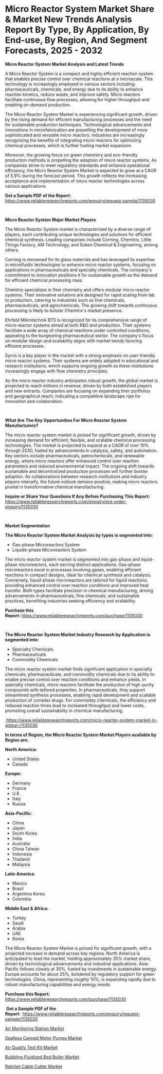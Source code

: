 <p><h1>Micro Reactor System Market Share & Market New Trends Analysis Report By Type, By Application, By End-use, By Region, And Segment Forecasts, 2025 - 2032</h1></p><p><strong>Micro Reactor System Market Analysis and Latest Trends</strong></p>
<p><p>A Micro Reactor System is a compact and highly efficient reaction system that enables precise control over chemical reactions at a microscale. This technology is increasingly employed in various sectors including pharmaceuticals, chemicals, and energy due to its ability to enhance reaction kinetics, reduce waste, and improve safety. Micro reactors facilitate continuous flow processes, allowing for higher throughput and enabling on-demand production.</p><p>The Micro Reactor System Market is experiencing significant growth, driven by the rising demand for efficient manufacturing processes and the need for sustainable production techniques. Technological advancements and innovations in microfabrication are propelling the development of more sophisticated and versatile micro reactors. Industries are increasingly recognizing the benefits of integrating micro reactors for optimizing chemical processes, which is further fueling market expansion.</p><p>Moreover, the growing focus on green chemistry and eco-friendly production methods is propelling the adoption of micro reactor systems. As companies strive to meet regulatory standards and enhance operational efficiency, the Micro Reactor System Market is expected to grow at a CAGR of 5.9% during the forecast period. This growth reflects the increasing acceptance and implementation of micro reactor technologies across various applications.</p></p>
<p><strong>Get a Sample PDF of the Report:&nbsp;</strong> <a href="https://www.reliableresearchreports.com/enquiry/request-sample/1135030?utm_campaign=12&utm_medium=2&utm_source=Github&utm_content=ia&utm_term=18022025&utm_id=micro-reactor-system">https://www.reliableresearchreports.com/enquiry/request-sample/1135030</a></p>
<p>&nbsp;</p>
<p><strong>Micro Reactor System Major Market Players</strong></p>
<p><p>The Micro Reactor System market is characterized by a diverse range of players, each contributing unique technologies and solutions for efficient chemical synthesis. Leading companies include Corning, Chemtrix, Little Things Factory, AM Technology, and Soken Chemical & Engineering, among others. </p><p>Corning is renowned for its glass materials and has leveraged its expertise in microfluidic technologies to enhance micro reactor systems, focusing on applications in pharmaceuticals and specialty chemicals. The company's commitment to innovation positions it for sustainable growth as the demand for efficient chemical processing rises.</p><p>Chemtrix specializes in flow chemistry and offers modular micro reactor systems. Their innovative solutions are designed for rapid scaling from lab to production, catering to industries such as fine chemicals, pharmaceuticals, and agrochemicals. The growing shift towards continuous processing is likely to bolster Chemtrix's market presence.</p><p>Ehrfeld Mikrotechnik BTS is recognized for its comprehensive range of micro reactor systems aimed at both R&D and production. Their systems facilitate a wide array of chemical reactions under controlled conditions, appealing to the burgeoning pharmaceutical sector. The company's focus on modular design and scalability aligns with market trends favoring efficient processes.</p><p>Syrris is a key player in the market with a strong emphasis on user-friendly micro reactor systems. Their systems are widely adopted in educational and research institutions, which supports ongoing growth as these institutions increasingly engage with flow chemistry principles.</p><p>As the micro reactor industry anticipates robust growth, the global market is projected to reach millions in revenue, driven by both established players and new entrants. Companies are focusing on expanding their portfolios and geographical reach, indicating a competitive landscape ripe for innovation and collaboration.</p></p>
<p>&nbsp;</p>
<p><strong>What Are The Key Opportunities For Micro Reactor System Manufacturers?</strong></p>
<p><p>The micro reactor system market is poised for significant growth, driven by increasing demand for efficient, flexible, and scalable chemical processing technologies. The market is projected to expand at a CAGR of over 10% through 2030, fueled by advancements in catalysis, safety, and automation. Key sectors include pharmaceuticals, petrochemicals, and renewable energy, where micro reactors offer enhanced control over reaction parameters and reduced environmental impact. The ongoing shift towards sustainable and decentralized production processes will further bolster adoption. As collaborations between research institutions and industry players intensify, the future outlook remains positive, making micro reactors pivotal in transformative chemical manufacturing.</p></p>
<p><strong>Inquire or Share Your Questions If Any Before Purchasing This Report:</strong> <a href="https://www.reliableresearchreports.com/enquiry/pre-order-enquiry/1135030?utm_campaign=12&utm_medium=2&utm_source=Github&utm_content=ia&utm_term=18022025&utm_id=micro-reactor-system">https://www.reliableresearchreports.com/enquiry/pre-order-enquiry/1135030</a></p>
<p>&nbsp;</p>
<p><strong>Market Segmentation</strong></p>
<p><strong>The Micro Reactor System Market Analysis by types is segmented into:</strong></p>
<p><ul><li>Gas-phase Microreactors System</li><li>Liquids-phase Microreactors System</li></ul></p>
<p><p>The micro reactor system market is segmented into gas-phase and liquid-phase microreactors, each serving distinct applications. Gas-phase microreactors excel in processes involving gases, enabling efficient reactions in compact designs, ideal for chemical synthesis and catalysis. Conversely, liquid-phase microreactors are tailored for liquid reactions, providing enhanced control over reaction conditions and improved heat transfer. Both types facilitate precision in chemical manufacturing, driving advancements in pharmaceuticals, fine chemicals, and sustainable practices, benefiting industries seeking efficiency and scalability.</p></p>
<p><strong>Purchase this Report:&nbsp;</strong><a href="https://www.reliableresearchreports.com/purchase/1135030?utm_campaign=12&utm_medium=2&utm_source=Github&utm_content=ia&utm_term=18022025&utm_id=micro-reactor-system">https://www.reliableresearchreports.com/purchase/1135030</a></p>
<p>&nbsp;</p>
<p><strong>The Micro Reactor System Market Industry Research by Application is segmented into:</strong></p>
<p><ul><li>Specialty Chemicals</li><li>Pharmaceuticals</li><li>Commodity Chemicals</li></ul></p>
<p><p>The micro reactor system market finds significant application in specialty chemicals, pharmaceuticals, and commodity chemicals due to its ability to enable precise control over reaction conditions and enhance yields. In specialty chemicals, micro reactors facilitate the production of high-purity compounds with tailored properties. In pharmaceuticals, they support streamlined synthesis processes, enabling rapid development and scalable production of complex drugs. For commodity chemicals, the efficiency and reduced reaction times lead to increased throughput and lower costs, promoting overall sustainability in chemical manufacturing.</p></p>
<p><a href="https://www.reliableresearchreports.com/micro-reactor-system-market-in-global-r1135030?utm_campaign=12&utm_medium=2&utm_source=Github&utm_content=ia&utm_term=18022025&utm_id=micro-reactor-system">&nbsp;https://www.reliableresearchreports.com/micro-reactor-system-market-in-global-r1135030</a></p>
<p><strong>In terms of Region, the Micro Reactor System Market Players available by Region are:</strong></p>
<p>
    <p> <strong> North America: </strong>
        <ul>
            <li>United States</li>
            <li>Canada</li>
        </ul>
        </p> 
    <p> <strong> Europe: </strong>
        <ul>
            <li>Germany</li>
            <li>France</li>
            <li>U.K.</li>
            <li>Italy</li>
            <li>Russia</li>
        </ul>
        </p> 
    <p> <strong> Asia-Pacific: </strong>
        <ul>
            <li>China</li>
            <li>Japan</li>
            <li>South Korea</li>
            <li>India</li>
            <li>Australia</li>
            <li>China Taiwan</li>
            <li>Indonesia</li>
            <li>Thailand</li>
            <li>Malaysia</li>
        </ul>
        </p> 
    <p> <strong> Latin America: </strong>
        <ul>
            <li>Mexico</li>
            <li>Brazil</li>
            <li>Argentina Korea</li>
            <li>Colombia</li>
        </ul>
        </p> 
    <p> <strong> Middle East & Africa: </strong>
        <ul>
            <li>Turkey</li>
            <li>Saudi</li>
            <li>Arabia</li>
            <li>UAE</li>
            <li>Korea</li>
        </ul>
    </p>
    </p>
<p><p>The Micro Reactor System Market is poised for significant growth, with a projected increase in demand across key regions. North America is anticipated to lead the market, holding approximately 35% market share, driven by technological advancements and industrial applications. Asia-Pacific follows closely at 30%, fueled by investments in sustainable energy. Europe accounts for about 25%, bolstered by regulatory support for green technologies. China, representing roughly 10%, is expanding rapidly due to robust manufacturing capabilities and energy needs.</p></p>
<p><strong>Purchase this Report: </strong><a href="https://www.reliableresearchreports.com/purchase/1135030?utm_campaign=12&utm_medium=2&utm_source=Github&utm_content=ia&utm_term=18022025&utm_id=micro-reactor-system">https://www.reliableresearchreports.com/purchase/1135030</a></p>
<p>&nbsp;<strong>Get a Sample PDF of the Report:&nbsp;&nbsp;</strong><a href="https://www.reliableresearchreports.com/enquiry/request-sample/1135030?utm_campaign=12&utm_medium=2&utm_source=Github&utm_content=ia&utm_term=18022025&utm_id=micro-reactor-system">https://www.reliableresearchreports.com/enquiry/request-sample/1135030</a></p>
<p><strong></strong></p>
<p><p><a href="https://github.com/sadithsondah72/Market-Research-Report-List-1/blob/main/air-monitoring-station-market.md?utm_campaign=12&utm_medium=2&utm_source=Github&utm_content=ia&utm_term=18022025&utm_id=micro-reactor-system">Air Monitoring Station Market</a></p><p><a href="https://github.com/lisaeichler20775/Market-Research-Report-List-1/blob/main/sealless-canned-motor-pumps-market.md?utm_campaign=12&utm_medium=2&utm_source=Github&utm_content=ia&utm_term=18022025&utm_id=micro-reactor-system">Sealless Canned Motor Pumps Market</a></p><p><a href="https://github.com/nemcemakoi/Market-Research-Report-List-1/blob/main/air-quality-test-kit-market.md?utm_campaign=12&utm_medium=2&utm_source=Github&utm_content=ia&utm_term=18022025&utm_id=micro-reactor-system">Air Quality Test Kit Market</a></p><p><a href="https://github.com/mshiradeth/Market-Research-Report-List-1/blob/main/bubbling-fluidized-bed-boiler-market.md?utm_campaign=12&utm_medium=2&utm_source=Github&utm_content=ia&utm_term=18022025&utm_id=micro-reactor-system">Bubbling Fluidized Bed Boiler Market</a></p><p><a href="https://github.com/katonmarti489/Market-Research-Report-List-1/blob/main/ratchet-cable-cutter-market.md?utm_campaign=12&utm_medium=2&utm_source=Github&utm_content=ia&utm_term=18022025&utm_id=micro-reactor-system">Ratchet Cable Cutter Market</a></p></p>